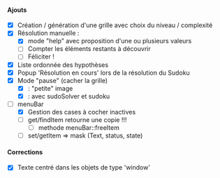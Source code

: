 #### Ajouts

- [x] Création / génération d'une grille avec choix du niveau / complexité
- [x] Résolution manuelle :
  - [x] mode "help" avec proposition d'une ou plusieurs valeurs
  - [ ] Compter les éléments restants à découvrir
  - [ ] Féliciter !
- [x] Liste ordonnée des hypothèses
- [x] Popup 'Résolution en cours' lors de la résolution du Sudoku
- [x] Mode "pause" (cacher la grille)
  - [x] : "petite" image
  - [x] : avec sudoSolver et sudoku
- [ ] menuBar
  - [x] Gestion des cases à cocher inactives
  - [ ] get/findItem retourne une copie !!!
    - [ ] methode menuBar::freeItem
  - [ ] set/getItem => mask (Text, status, state)

#### Corrections

- [x] Texte centré dans les objets de type 'window'
